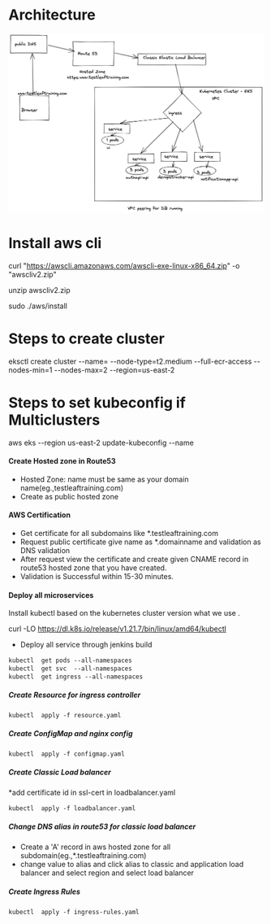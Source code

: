 # Architecture

![Alt text](architecture.png?raw=true "Title")

# Install aws cli

curl "https://awscli.amazonaws.com/awscli-exe-linux-x86_64.zip" -o "awscliv2.zip"

unzip awscliv2.zip

sudo ./aws/install

# Steps to create cluster

 eksctl create cluster --name=<clustername> --node-type=t2.medium --full-ecr-access --nodes-min=1 --nodes-max=2 --region=us-east-2

# Steps to  set kubeconfig if Multiclusters 

aws eks --region us-east-2 update-kubeconfig --name <clustername>


#### Create Hosted zone in Route53

* Hosted Zone: name must be same as your domain name(eg.,testleaftraining.com)
* Create as public hosted zone

#### AWS Certification

* Get certificate for all subdomains like *.testleaftraining.com
* Request public certificate give name as *.domainname and validation as DNS validation 
* After request view the certificate and create given CNAME record in route53 hosted zone that you have created.
* Validation is Successful within 15-30 minutes.


#### Deploy all microservices

 Install kubectl based on the kubernetes cluster version what we use .
 
 curl -LO https://dl.k8s.io/release/v1.21.7/bin/linux/amd64/kubectl
 
* Deploy all service through jenkins build
```
kubectl  get pods --all-namespaces
kubectl  get svc  --all-namespaces
kubectl  get ingress --all-namespaces
```

##### Create Resource for ingress controller
```
kubectl  apply -f resource.yaml
```

##### Create ConfigMap and nginx config

```
kubectl  apply -f configmap.yaml
```

##### Create Classic Load balancer

*add certificate id in ssl-cert in loadbalancer.yaml 
```
kubectl  apply -f loadbalancer.yaml
```


##### Change DNS alias in route53 for classic load balancer

* Create a 'A' record in aws hosted zone for all subdomain(eg.,*.testleaftraining.com)
* change value to alias and click alias to classic and application load balancer and select region and select load balancer

##### Create Ingress Rules 

 
```
kubectl  apply -f ingress-rules.yaml
```
